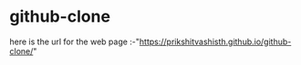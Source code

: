 # github-clone

 here is the url for the web page :-"https://prikshitvashisth.github.io/github-clone/"
